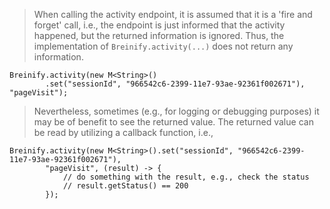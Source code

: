 <blockquote class="lang-specific java--native">
<p>When calling the activity endpoint, it is assumed that it is a 'fire and forget' call, i.e., the endpoint is just informed
that the activity happened, but the returned information is ignored. Thus, the implementation of 
<code class="prettyprint">Breinify.activity(...)</code> does not return any information.</p>
</blockquote>

>
```java--native
Breinify.activity(new M<String>()
        .set("sessionId", "966542c6-2399-11e7-93ae-92361f002671"), "pageVisit");
```

<blockquote class="lang-specific java--native">
<p>Nevertheless, sometimes (e.g., for logging or debugging purposes) it may be of benefit to see the
returned value. The returned value can be read by utilizing a callback function, i.e., 
</blockquote>

>
```java--native
Breinify.activity(new M<String>().set("sessionId", "966542c6-2399-11e7-93ae-92361f002671"), 
        "pageVisit", (result) -> {
            // do something with the result, e.g., check the status
            // result.getStatus() == 200
        });
```